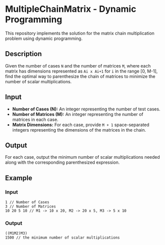 # MultipleChainMatrix - Dynamic Programming

This repository implements the solution for the matrix chain multiplication problem using dynamic programming.

## Description

Given the number of cases `N` and the number of matrices `M`, where each matrix has dimensions represented as `Ai x Ai+1` for `i` in the range [0, M-1], find the optimal way to parenthesize the chain of matrices to minimize the number of scalar multiplications.

## Input

- **Number of Cases (N):** An integer representing the number of test cases.
- **Number of Matrices (M):** An integer representing the number of matrices in each case.
- **Matrix Dimensions:** For each case, provide `M + 1` space-separated integers representing the dimensions of the matrices in the chain.

## Output

For each case, output the minimum number of scalar multiplications needed along with the corresponding parenthesized expression.

## Example

### Input
```
1 // Number of Cases
3 // Number of Matrices
10 20 5 10 // M1 -> 10 x 20, M2 -> 20 x 5, M3 -> 5 x 10
```

### Output
```
((M1M2)M3)
1500 // the minimum number of scalar multiplications
```
